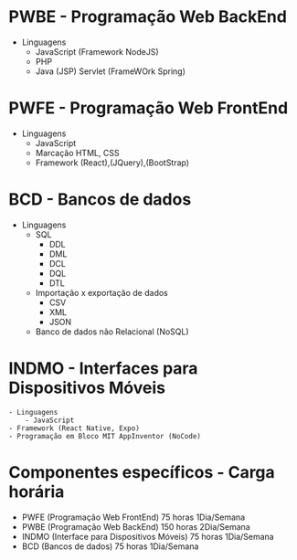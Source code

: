 # PWBE - Programação Web BackEnd
- Linguagens
  - JavaScript (Framework NodeJS)
  - PHP
  - Java (JSP) Servlet (FrameWOrk Spring)
# PWFE - Programação Web FrontEnd
  - Linguagens
    - JavaScript
    - Marcação HTML, CSS
    - Framework (React),(JQuery),(BootStrap)
# BCD - Bancos de dados
  - Linguagens
	- SQL
		- DDL
		- DML
		- DCL
		- DQL
		- DTL
	- Importação x exportação de dados
        - CSV
        - XML
        - JSON
	- Banco de dados não Relacional (NoSQL)
# INDMO - Interfaces para Dispositivos Móveis
	- Linguagens
		- JavaScript
	- Framework (React Native, Expo)
	- Programação em Bloco MIT AppInventor (NoCode)

# Componentes específicos - Carga horária
- PWFE (Programação Web FrontEnd) 75 horas 1Dia/Semana
- PWBE (Programação Web BackEnd) 150 horas 2Dia/Semana
- INDMO (Interface para Dispositivos Móveis) 75 horas 1Dia/Semana
- BCD (Bancos de dados) 75 horas 1Dia/Semana
